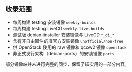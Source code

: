 ## 收录范围

* 每周构建 testing 安装镜像 `weekly-builds`
* 每周构建 testing LiveCD `weekly-live-builds`
* 测试版 debian-installer 安装镜像与 LiveCD `*_di_*`
* 含有非自由固件的准官方安装镜像 `unofficial/non-free`
* 供 OpenStack 使用的 raw 镜像和 qcow2 镜像 `openstack`
* 非正式发行架构（debian-ports）的安装镜像 `ports`

部分镜像站并未进行完整的同步，保留了较实用的一部分内容。
